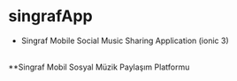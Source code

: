 # singrafApp
- Singraf Mobile Social Music Sharing Application (ionic 3)
<br>
**Singraf Mobil Sosyal Müzik Paylaşım Platformu
